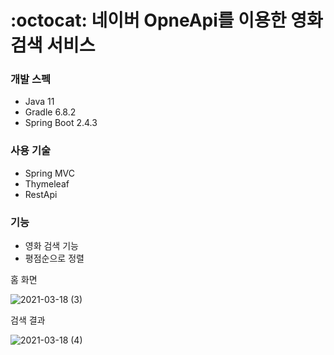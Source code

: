 # :octocat: 네이버 OpneApi를 이용한 영화 검색 서비스

### 개발 스펙
* Java 11
* Gradle 6.8.2
* Spring Boot 2.4.3

### 사용 기술
* Spring MVC
* Thymeleaf
* RestApi

### 기능
* 영화 검색 기능
* 평점순으로 정렬


홈 화면

![2021-03-18 (3)](https://user-images.githubusercontent.com/64251594/111581142-15ab7a80-87fc-11eb-910d-c9e640e15c9e.png)


검색 결과

![2021-03-18 (4)](https://user-images.githubusercontent.com/64251594/111583875-691fc780-8800-11eb-86e0-e468172a7a7e.png)


